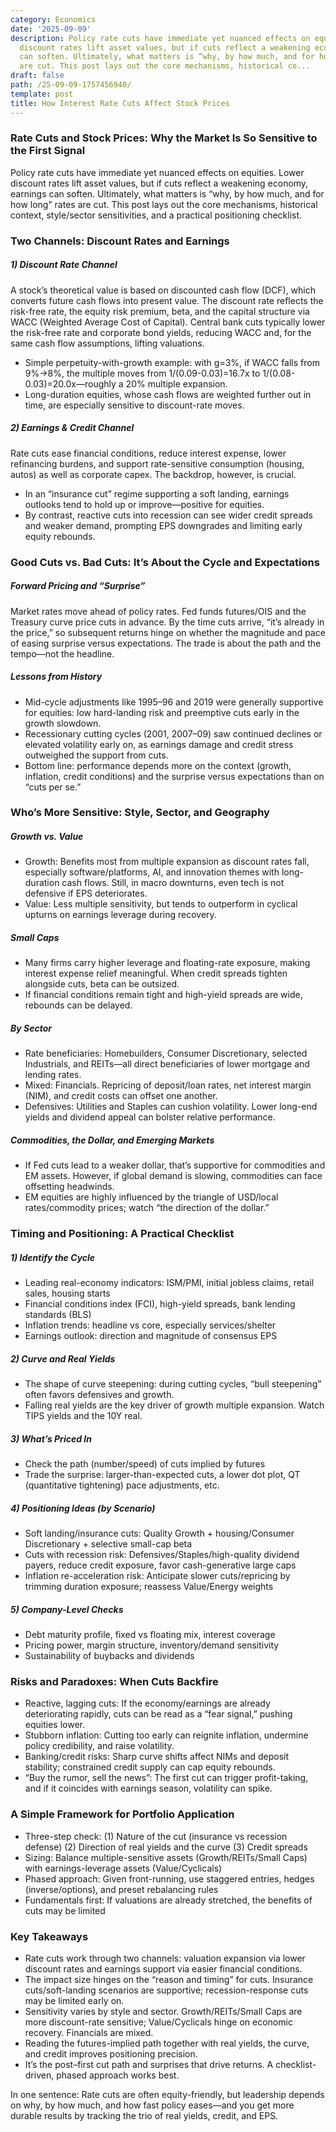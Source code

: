 ```yaml
---
category: Economics
date: '2025-09-09'
description: Policy rate cuts have immediate yet nuanced effects on equities. Lower
  discount rates lift asset values, but if cuts reflect a weakening economy, earnings
  can soften. Ultimately, what matters is “why, by how much, and for how long” rates
  are cut. This post lays out the core mechanisms, historical co...
draft: false
path: /25-09-09-1757456940/
template: post
title: How Interest Rate Cuts Affect Stock Prices
---
```


### Rate Cuts and Stock Prices: Why the Market Is So Sensitive to the First Signal
Policy rate cuts have immediate yet nuanced effects on equities. Lower discount rates lift asset values, but if cuts reflect a weakening economy, earnings can soften. Ultimately, what matters is “why, by how much, and for how long” rates are cut. This post lays out the core mechanisms, historical context, style/sector sensitivities, and a practical positioning checklist.

### Two Channels: Discount Rates and Earnings
##### 1) Discount Rate Channel
A stock’s theoretical value is based on discounted cash flow (DCF), which converts future cash flows into present value. The discount rate reflects the risk-free rate, the equity risk premium, beta, and the capital structure via WACC (Weighted Average Cost of Capital). Central bank cuts typically lower the risk-free rate and corporate bond yields, reducing WACC and, for the same cash flow assumptions, lifting valuations.

- Simple perpetuity-with-growth example: with g=3%, if WACC falls from 9%→8%, the multiple moves from 1/(0.09-0.03)=16.7x to 1/(0.08-0.03)=20.0x—roughly a 20% multiple expansion.  
- Long-duration equities, whose cash flows are weighted further out in time, are especially sensitive to discount-rate moves.

##### 2) Earnings & Credit Channel
Rate cuts ease financial conditions, reduce interest expense, lower refinancing burdens, and support rate-sensitive consumption (housing, autos) as well as corporate capex. The backdrop, however, is crucial.

- In an “insurance cut” regime supporting a soft landing, earnings outlooks tend to hold up or improve—positive for equities.  
- By contrast, reactive cuts into recession can see wider credit spreads and weaker demand, prompting EPS downgrades and limiting early equity rebounds.

### Good Cuts vs. Bad Cuts: It’s About the Cycle and Expectations
##### Forward Pricing and “Surprise”
Market rates move ahead of policy rates. Fed funds futures/OIS and the Treasury curve price cuts in advance. By the time cuts arrive, “it’s already in the price,” so subsequent returns hinge on whether the magnitude and pace of easing surprise versus expectations. The trade is about the path and the tempo—not the headline.

##### Lessons from History
- Mid-cycle adjustments like 1995–96 and 2019 were generally supportive for equities: low hard-landing risk and preemptive cuts early in the growth slowdown.  
- Recessionary cutting cycles (2001, 2007–09) saw continued declines or elevated volatility early on, as earnings damage and credit stress outweighed the support from cuts.  
- Bottom line: performance depends more on the context (growth, inflation, credit conditions) and the surprise versus expectations than on “cuts per se.”

### Who’s More Sensitive: Style, Sector, and Geography
##### Growth vs. Value
- Growth: Benefits most from multiple expansion as discount rates fall, especially software/platforms, AI, and innovation themes with long-duration cash flows. Still, in macro downturns, even tech is not defensive if EPS deteriorates.  
- Value: Less multiple sensitivity, but tends to outperform in cyclical upturns on earnings leverage during recovery.

##### Small Caps
- Many firms carry higher leverage and floating-rate exposure, making interest expense relief meaningful. When credit spreads tighten alongside cuts, beta can be outsized.  
- If financial conditions remain tight and high-yield spreads are wide, rebounds can be delayed.

##### By Sector
- Rate beneficiaries: Homebuilders, Consumer Discretionary, selected Industrials, and REITs—all direct beneficiaries of lower mortgage and lending rates.  
- Mixed: Financials. Repricing of deposit/loan rates, net interest margin (NIM), and credit costs can offset one another.  
- Defensives: Utilities and Staples can cushion volatility. Lower long-end yields and dividend appeal can bolster relative performance.

##### Commodities, the Dollar, and Emerging Markets
- If Fed cuts lead to a weaker dollar, that’s supportive for commodities and EM assets. However, if global demand is slowing, commodities can face offsetting headwinds.  
- EM equities are highly influenced by the triangle of USD/local rates/commodity prices; watch “the direction of the dollar.”

### Timing and Positioning: A Practical Checklist
##### 1) Identify the Cycle
- Leading real-economy indicators: ISM/PMI, initial jobless claims, retail sales, housing starts  
- Financial conditions index (FCI), high-yield spreads, bank lending standards (BLS)  
- Inflation trends: headline vs core, especially services/shelter  
- Earnings outlook: direction and magnitude of consensus EPS

##### 2) Curve and Real Yields
- The shape of curve steepening: during cutting cycles, “bull steepening” often favors defensives and growth.  
- Falling real yields are the key driver of growth multiple expansion. Watch TIPS yields and the 10Y real.

##### 3) What’s Priced In
- Check the path (number/speed) of cuts implied by futures  
- Trade the surprise: larger-than-expected cuts, a lower dot plot, QT (quantitative tightening) pace adjustments, etc.

##### 4) Positioning Ideas (by Scenario)
- Soft landing/insurance cuts: Quality Growth + housing/Consumer Discretionary + selective small-cap beta  
- Cuts with recession risk: Defensives/Staples/high-quality dividend payers, reduce credit exposure, favor cash-generative large caps  
- Inflation re-acceleration risk: Anticipate slower cuts/repricing by trimming duration exposure; reassess Value/Energy weights

##### 5) Company-Level Checks
- Debt maturity profile, fixed vs floating mix, interest coverage  
- Pricing power, margin structure, inventory/demand sensitivity  
- Sustainability of buybacks and dividends

### Risks and Paradoxes: When Cuts Backfire
- Reactive, lagging cuts: If the economy/earnings are already deteriorating rapidly, cuts can be read as a “fear signal,” pushing equities lower.  
- Stubborn inflation: Cutting too early can reignite inflation, undermine policy credibility, and raise volatility.  
- Banking/credit risks: Sharp curve shifts affect NIMs and deposit stability; constrained credit supply can cap equity rebounds.  
- “Buy the rumor, sell the news”: The first cut can trigger profit-taking, and if it coincides with earnings season, volatility can spike.

### A Simple Framework for Portfolio Application
- Three-step check: (1) Nature of the cut (insurance vs recession defense) (2) Direction of real yields and the curve (3) Credit spreads  
- Sizing: Balance multiple-sensitive assets (Growth/REITs/Small Caps) with earnings-leverage assets (Value/Cyclicals)  
- Phased approach: Given front-running, use staggered entries, hedges (inverse/options), and preset rebalancing rules  
- Fundamentals first: If valuations are already stretched, the benefits of cuts may be limited

### Key Takeaways
- Rate cuts work through two channels: valuation expansion via lower discount rates and earnings support via easier financial conditions.  
- The impact size hinges on the “reason and timing” for cuts. Insurance cuts/soft-landing scenarios are supportive; recession-response cuts may be limited early on.  
- Sensitivity varies by style and sector. Growth/REITs/Small Caps are more discount-rate sensitive; Value/Cyclicals hinge on economic recovery. Financials are mixed.  
- Reading the futures-implied path together with real yields, the curve, and credit improves positioning precision.  
- It’s the post–first cut path and surprises that drive returns. A checklist-driven, phased approach works best.

In one sentence: Rate cuts are often equity-friendly, but leadership depends on why, by how much, and how fast policy eases—and you get more durable results by tracking the trio of real yields, credit, and EPS.